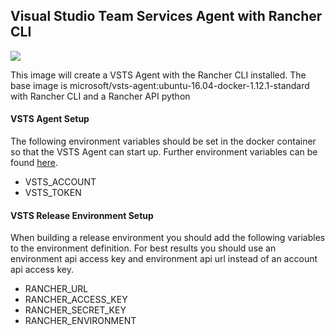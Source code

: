 ## Visual Studio Team Services Agent with Rancher CLI

[![](https://images.microbadger.com/badges/image/qtzar/vsts-agent-rancher.svg)](https://microbadger.com/images/qtzar/vsts-agent-rancher "Get your own image badge on microbadger.com")

This image will create a VSTS Agent with the Rancher CLI installed. The base image is microsoft/vsts-agent:ubuntu-16.04-docker-1.12.1-standard with Rancher CLI and a Rancher API python

#### VSTS Agent Setup

The following environment variables should be set in the docker container so that the VSTS Agent can start up. Further environment variables can be found [here](https://hub.docker.com/r/microsoft/vsts-agent/).

* VSTS_ACCOUNT
* VSTS_TOKEN

#### VSTS Release Environment Setup

When building a release environment you should add the following variables to the environment definition. For best results you should use an environment api access key and environment api url instead of an account api access key.

* RANCHER_URL
* RANCHER_ACCESS_KEY
* RANCHER_SECRET_KEY
* RANCHER_ENVIRONMENT
